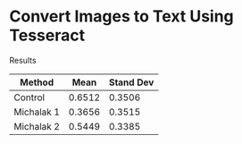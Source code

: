 # Convert Images to Text Using Tesseract

Results

| Method      | Mean        | Stand Dev   |
| ----------- | ----------- | ----------- |
| Control     | 0.6512      | 0.3506      | 
| Michalak 1  | 0.3656      | 0.3515      |
| Michalak 2  | 0.5449      | 0.3385      |